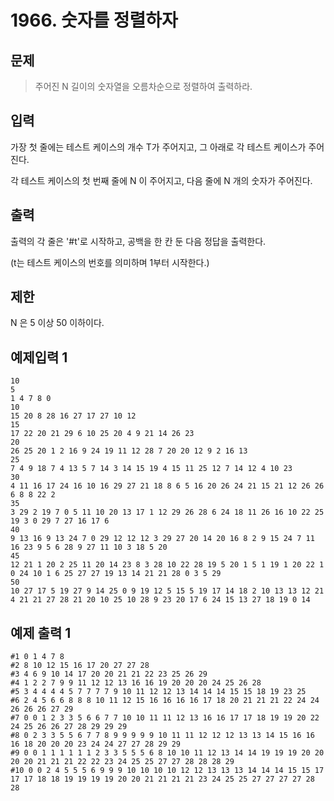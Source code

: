 # 1966. 숫자를 정렬하자
## 문제
> 주어진 N 길이의 숫자열을 오름차순으로 정렬하여 출력하라.
## 입력
가장 첫 줄에는 테스트 케이스의 개수 T가 주어지고, 그 아래로 각 테스트 케이스가 주어진다.

각 테스트 케이스의 첫 번째 줄에 N 이 주어지고, 다음 줄에 N 개의 숫자가 주어진다.
## 출력
출력의 각 줄은 '#t'로 시작하고, 공백을 한 칸 둔 다음 정답을 출력한다.

(t는 테스트 케이스의 번호를 의미하며 1부터 시작한다.)
## 제한
N 은 5 이상 50 이하이다.

## 예제입력 1
```
10
5
1 4 7 8 0
10
15 20 8 28 16 27 17 27 10 12
15
17 22 20 21 29 6 10 25 20 4 9 21 14 26 23
20
26 25 20 1 2 16 9 24 19 11 12 28 7 20 20 12 9 2 16 13
25
7 4 9 18 7 4 13 5 7 14 3 14 15 19 4 15 11 25 12 7 14 12 4 10 23
30
4 11 16 17 24 16 10 16 29 27 21 18 8 6 5 16 20 26 24 21 15 21 12 26 26 6 8 8 22 2
35
3 29 2 19 7 0 5 11 10 20 13 17 1 12 29 26 28 6 24 18 11 26 16 10 22 25 19 3 0 29 7 27 16 17 6
40
9 13 16 9 13 24 7 0 29 12 12 12 3 29 27 20 14 20 16 8 2 9 15 24 7 11 16 23 9 5 6 28 9 27 11 10 3 18 5 20
45
12 21 1 20 2 25 11 20 14 23 8 3 28 10 22 28 19 5 20 1 5 1 19 1 20 22 1 0 24 10 1 6 25 27 27 19 13 14 21 21 28 0 3 5 29
50
10 27 17 5 19 27 9 14 25 0 9 19 12 5 15 5 19 17 14 18 2 10 13 13 12 21 4 21 21 27 28 21 20 10 25 10 28 9 23 20 17 6 24 15 13 27 18 19 0 14
```
## 예제 출력 1
```
#1 0 1 4 7 8 
#2 8 10 12 15 16 17 20 27 27 28 
#3 4 6 9 10 14 17 20 20 21 21 22 23 25 26 29 
#4 1 2 2 7 9 9 11 12 12 13 16 16 19 20 20 20 24 25 26 28 
#5 3 4 4 4 4 5 7 7 7 7 9 10 11 12 12 13 14 14 14 15 15 18 19 23 25 
#6 2 4 5 6 6 8 8 8 10 11 12 15 16 16 16 16 17 18 20 21 21 21 22 24 24 26 26 26 27 29 
#7 0 0 1 2 3 3 5 6 6 7 7 10 10 11 11 12 13 16 16 17 17 18 19 19 20 22 24 25 26 26 27 28 29 29 29 
#8 0 2 3 3 5 5 6 7 7 8 9 9 9 9 9 10 11 11 12 12 12 13 13 14 15 16 16 16 18 20 20 20 23 24 24 27 27 28 29 29 
#9 0 0 1 1 1 1 1 1 2 3 3 5 5 5 6 8 10 10 11 12 13 14 14 19 19 19 20 20 20 20 21 21 21 22 22 23 24 25 25 27 27 28 28 28 29 
#10 0 0 2 4 5 5 5 6 9 9 9 10 10 10 10 12 12 13 13 13 14 14 14 15 15 17 17 17 18 18 19 19 19 19 20 20 21 21 21 21 23 24 25 25 27 27 27 27 28 28 
```